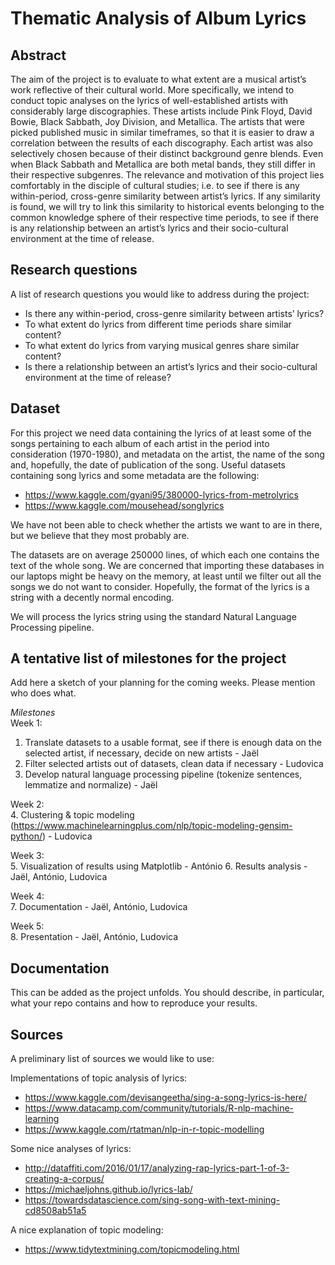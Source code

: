 # Thematic Analysis of Album Lyrics

## Abstract
The aim of the project is to evaluate to what extent are a musical artist’s work reflective of their cultural world. More specifically, we intend to conduct topic analyses on the lyrics of well-established artists with considerably large discographies. These artists include Pink Floyd, David Bowie, Black Sabbath, Joy Division, and Metallica. The artists that were picked published music in similar timeframes, so that it is easier to draw a correlation between the results of each discography. Each artist was also selectively chosen because of their distinct background genre blends. Even when Black Sabbath and Metallica are both metal bands, they still differ in their respective subgenres. The relevance and motivation of this project lies comfortably in the disciple of cultural studies; i.e. to see if there is any within-period, cross-genre similarity between artist’s lyrics. If any similarity is found, we will try to link this similarity to historical events belonging to the common knowledge sphere of their respective time periods, to see if there is any relationship between an artist’s lyrics and their socio-cultural environment at the time of release.

## Research questions
A list of research questions you would like to address during the project:
- Is there any within-period, cross-genre similarity between artists’ lyrics?
- To what extent do lyrics from different time periods share similar content?
- To what extent do lyrics from varying musical genres share similar content?
- Is there a relationship between an artist’s lyrics and their socio-cultural environment at the time of release?


## Dataset
For this project we need data containing the lyrics of at least some of the songs pertaining to each album of each artist in the period into consideration (1970-1980), and metadata on the artist, the name of the song and, hopefully, the date of publication of the song.
Useful datasets containing song lyrics and some metadata are the following:

- https://www.kaggle.com/gyani95/380000-lyrics-from-metrolyrics
- https://www.kaggle.com/mousehead/songlyrics

We have not been able to check whether the artists we want to are in there, but we believe that they most probably are.

The datasets are on average 250000 lines, of which each one contains the text of the whole song. We are concerned that importing these databases in our laptops might be heavy on the memory, at least until we filter out all the songs we do not want to consider. Hopefully, the format of the lyrics is a string with a decently normal encoding.

We will process the lyrics string using the standard Natural Language Processing pipeline.


## A tentative list of milestones for the project

Add here a sketch of your planning for the coming weeks. Please mention who does what.

*Milestones*  
Week 1:  
1. Translate datasets to a usable format, see if there is enough data on the selected artist, if necessary, decide on new artists - Jaël
2. Filter selected artists out of datasets, clean data if necessary - Ludovica
3. Develop natural language processing pipeline (tokenize sentences, lemmatize and normalize) - Jaël  

Week 2:  
4. Clustering & topic modeling (https://www.machinelearningplus.com/nlp/topic-modeling-gensim-python/) - Ludovica  

Week 3:  
5. Visualization of results using Matplotlib - António
6. Results analysis - Jaël, António, Ludovica  

Week 4:  
7. Documentation - Jaël, António, Ludovica  

Week 5:  
8. Presentation - Jaël, António, Ludovica


## Documentation
This can be added as the project unfolds. You should describe, in particular, what your repo contains and how to reproduce your results.

## Sources
A preliminary list of sources we would like to use:

Implementations of topic analysis of lyrics:
- https://www.kaggle.com/devisangeetha/sing-a-song-lyrics-is-here/
- https://www.datacamp.com/community/tutorials/R-nlp-machine-learning
- https://www.kaggle.com/rtatman/nlp-in-r-topic-modelling

Some nice analyses of lyrics:
- http://dataffiti.com/2016/01/17/analyzing-rap-lyrics-part-1-of-3-creating-a-corpus/
- https://michaeljohns.github.io/lyrics-lab/
- https://towardsdatascience.com/sing-song-with-text-mining-cd8508ab51a5

A nice explanation of topic modeling:
- https://www.tidytextmining.com/topicmodeling.html
